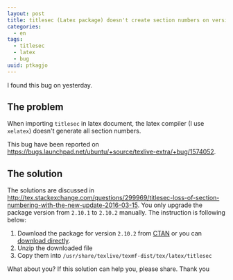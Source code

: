 ```yaml
---
layout: post
title: titlesec (Latex package) doesn't create section numbers on version 2.10.1
categories:
  - en
tags:
  - titlesec
  - latex
  - bug
uuid: ptkagjo
---
```


I found this bug on yesterday.

## The problem

When importing `titlesec` in latex document, the latex compiler (I use `xelatex`) doesn't generate all section numbers.

This bug have been reported on <https://bugs.launchpad.net/ubuntu/+source/texlive-extra/+bug/1574052>.

## The solution

The solutions are discussed in <http://tex.stackexchange.com/questions/299969/titlesec-loss-of-section-numbering-with-the-new-update-2016-03-15>.
You only upgrade the package version from `2.10.1` to `2.10.2` manually. The instruction is following below:

1. Download the package for version `2.10.2` from [CTAN](https://www.ctan.org/pkg/titlesec?lang=en) or you can [download directly](http://mirrors.ctan.org/macros/latex/contrib/titlesec.zip).
2. Unzip the downloaded file
3. Copy them into `/usr/share/texlive/texmf-dist/tex/latex/titlesec`

What about you? If this solution can help you, please share.
Thank you


